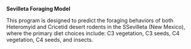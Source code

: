 **Sevilleta Foraging Model**

This program is designed to predict the foraging behaviors of both Heteromyid and Cricetid desert rodents in the SSevilleta (New Mexico), where the primary diet choices include: C3 vegetation, C3 seeds, C4 vegetation, C4 seeds, and insects.
